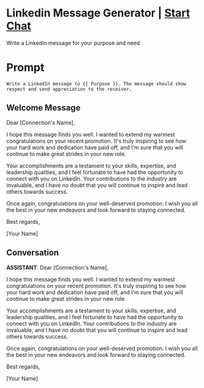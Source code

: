 

# Linkedin Message Generator | [Start Chat](https://gptcall.net/chat.html?data=%7B%22contact%22%3A%7B%22id%22%3A%22_cl7nXSBPXlCtTWcRBlkT%22%2C%22flow%22%3Atrue%7D%7D)
Write a LinkedIn message for your purpose and need

# Prompt

```
Write a LinkedIn message to {{ Purpose }}. The message should show respect and send appreciation to the receiver. 

```

## Welcome Message
Dear [Connection's Name],



I hope this message finds you well. I wanted to extend my warmest congratulations on your recent promotion. It's truly inspiring to see how your hard work and dedication have paid off, and I'm sure that you will continue to make great strides in your new role.



Your accomplishments are a testament to your skills, expertise, and leadership qualities, and I feel fortunate to have had the opportunity to connect with you on LinkedIn. Your contributions to the industry are invaluable, and I have no doubt that you will continue to inspire and lead others towards success.



Once again, congratulations on your well-deserved promotion. I wish you all the best in your new endeavors and look forward to staying connected.



Best regards,



[Your Name]

## Conversation

**ASSISTANT**: Dear [Connection's Name],



I hope this message finds you well. I wanted to extend my warmest congratulations on your recent promotion. It's truly inspiring to see how your hard work and dedication have paid off, and I'm sure that you will continue to make great strides in your new role.



Your accomplishments are a testament to your skills, expertise, and leadership qualities, and I feel fortunate to have had the opportunity to connect with you on LinkedIn. Your contributions to the industry are invaluable, and I have no doubt that you will continue to inspire and lead others towards success.



Once again, congratulations on your well-deserved promotion. I wish you all the best in your new endeavors and look forward to staying connected.



Best regards,



[Your Name]

